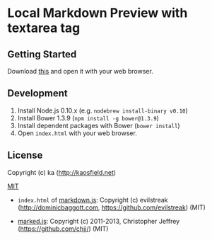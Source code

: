 # Local Markdown Preview with textarea tag

## Getting Started

Download [this](https://raw.github.com/kaosf/local-markdown-preview-with-textarea/standalone/index.html) and open it with your web browser.

## Development

1. Install Node.js 0.10.x (e.g. `nodebrew install-binary v0.10`)
2. Install Bower 1.3.9 (`npm install -g bower@1.3.9`)
3. Install dependent packages with Bower (`bower install`)
4. Open `index.html` with your web browser.

## License

Copyright (c) ka (http://kaosfield.net)

[MIT](http://opensource.org/licenses/MIT)

* `index.html` of [markdown.js](https://github.com/evilstreak/markdown-js): Copyright (c) evilstreak (http://dominicbaggott.com, https://github.com/evilstreak) (MIT)

* [marked.js](https://github.com/chjj/marked): Copyright (c) 2011-2013, Christopher Jeffrey (https://github.com/chjj/) (MIT)
